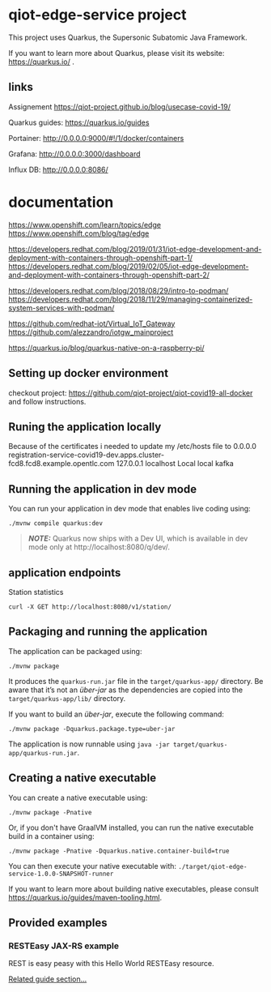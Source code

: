 # qiot-edge-service project

This project uses Quarkus, the Supersonic Subatomic Java Framework.

If you want to learn more about Quarkus, please visit its website: https://quarkus.io/ .

## links

Assignement     https://qiot-project.github.io/blog/usecase-covid-19/

Quarkus guides: https://quarkus.io/guides

Portainer:      http://0.0.0.0:9000/#!/1/docker/containers

Grafana:        http://0.0.0.0:3000/dashboard

Influx DB:      http://0.0.0.0:8086/

# documentation

https://www.openshift.com/learn/topics/edge
https://www.openshift.com/blog/tag/edge

https://developers.redhat.com/blog/2019/01/31/iot-edge-development-and-deployment-with-containers-through-openshift-part-1/
https://developers.redhat.com/blog/2019/02/05/iot-edge-development-and-deployment-with-containers-through-openshift-part-2/

https://developers.redhat.com/blog/2018/08/29/intro-to-podman/
https://developers.redhat.com/blog/2018/11/29/managing-containerized-system-services-with-podman/

https://github.com/redhat-iot/Virtual_IoT_Gateway
https://github.com/alezzandro/iotgw_mainproject

https://quarkus.io/blog/quarkus-native-on-a-raspberry-pi/

## Setting up docker environment

checkout project: https://github.com/qiot-project/qiot-covid19-all-docker and follow instructions.

## Runing the application locally

Because of the certificates i needed to update my /etc/hosts file to
0.0.0.0         registration-service-covid19-dev.apps.cluster-fcd8.fcd8.example.opentlc.com
127.0.0.1       localhost Local local kafka

## Running the application in dev mode

You can run your application in dev mode that enables live coding using:
```shell script
./mvnw compile quarkus:dev
```

> **_NOTE:_**  Quarkus now ships with a Dev UI, which is available in dev mode only at http://localhost:8080/q/dev/.

## application endpoints

Station statistics
```shell script
curl -X GET http://localhost:8080/v1/station/
```

## Packaging and running the application

The application can be packaged using:
```shell script
./mvnw package
```
It produces the `quarkus-run.jar` file in the `target/quarkus-app/` directory.
Be aware that it’s not an _über-jar_ as the dependencies are copied into the `target/quarkus-app/lib/` directory.

If you want to build an _über-jar_, execute the following command:
```shell script
./mvnw package -Dquarkus.package.type=uber-jar
```

The application is now runnable using `java -jar target/quarkus-app/quarkus-run.jar`.

## Creating a native executable

You can create a native executable using: 
```shell script
./mvnw package -Pnative
```

Or, if you don't have GraalVM installed, you can run the native executable build in a container using: 
```shell script
./mvnw package -Pnative -Dquarkus.native.container-build=true
```

You can then execute your native executable with: `./target/qiot-edge-service-1.0.0-SNAPSHOT-runner`

If you want to learn more about building native executables, please consult https://quarkus.io/guides/maven-tooling.html.

## Provided examples

### RESTEasy JAX-RS example

REST is easy peasy with this Hello World RESTEasy resource.

[Related guide section...](https://quarkus.io/guides/getting-started#the-jax-rs-resources)
